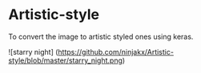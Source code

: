 # Artistic-style
To convert the image to artistic styled ones using keras.

![starry night] (https://github.com/ninjakx/Artistic-style/blob/master/starry_night.png)
